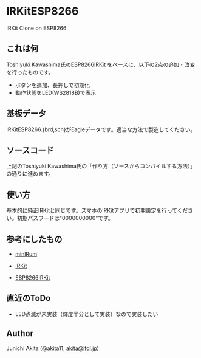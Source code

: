 IRKitESP8266
=====

IRKit Clone on ESP8266

## これは何

Toshiyuki Kawashima氏の[ESP8266IRKit](https://github.com/toskaw/ESP8266IRKit) をベースに、以下の2点の追加・改変を行ったものです。
* ボタンを追加、長押しで初期化
* 動作状態をLED(WS2818B)で表示

## 基板データ

IRKitESP8266.{brd,sch}がEagleデータです。適当な方法で製造してください。

## ソースコード

上記のToshiyuki Kawashima氏の「作り方（ソースからコンパイルする方法）」の通りに進めます。


## 使い方

基本的に純正IRKitと同じです。スマホのIRKitアプリで初期設定を行ってください。初期パスワードは"0000000000"です。


## 参考にしたもの

* [minlRum](https://github.com/9SQ/minIRum)

* [IRKit](http://getirkit.com/)

* [ESP8266IRKit](https://github.com/toskaw/ESP8266IRKit)

## 直近のToDo
* LED点滅が未実装（輝度半分として実装）なので実装したい

## Author

Junichi Akita (@akita11, akita@ifdl.jp)
